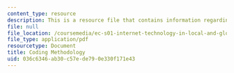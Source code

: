 ```yaml
---
content_type: resource
description: This is a resource file that contains information regarding coding methodology.
file: null
file_location: /coursemedia/ec-s01-internet-technology-in-local-and-global-communities-spring-2005-summer-2005/036c6346ab30c57ede790e330f171e43_MITEC_S01S05_coding_metho.pdf
file_type: application/pdf
resourcetype: Document
title: Coding Methodology
uid: 036c6346-ab30-c57e-de79-0e330f171e43
---
```


